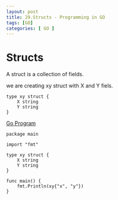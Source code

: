 ```yaml
---
layout: post
title: 29.Structs - Programming in GO
tags: [GO]
categories: [ GO ]
---
```


# Structs
A struct is a collection of fields.


we are creating xy struct with X and Y fiels.
```
type xy struct {
	X string
	Y string
}
```
[Go Program](https://play.golang.org/p/ffvPEWNpNvW) 
```
package main

import "fmt"

type xy struct {
	X string
	Y string
}

func main() {
	fmt.Println(xy{"x", "y"})
}
```
